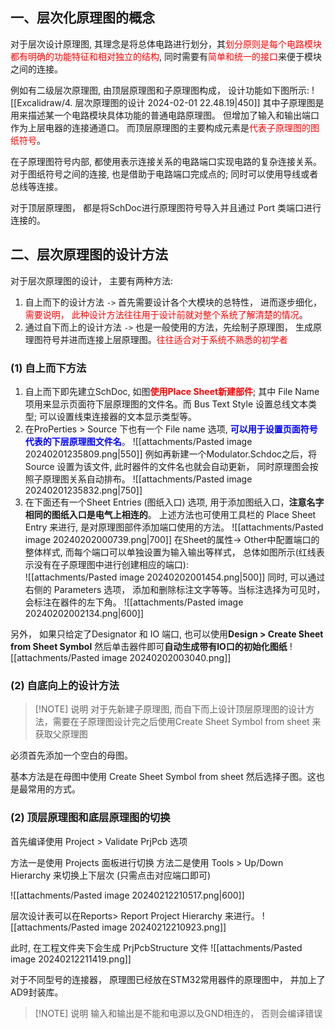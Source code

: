 ## 一、层次化原理图的概念
对于层次设计原理图, 其理念是将总体电路进行划分，其<mark style="background: transparent; color: red">划分原则是每个电路模块都有明确的功能特征和相对独立的结构</mark>, 同时需要有<mark style="background: transparent; color: red">简单和统一的接口</mark>来便于模块之间的连接。

例如有二级层次原理图,  由顶层原理图和子原理图构成， 设计功能如下图所示: 
![[Excalidraw/4. 层次原理图的设计 2024-02-01 22.48.19|450]]
其中子原理图是用来描述某一个电路模块具体功能的普通电路原理图。 但增加了输入和输出端口作为上层电器的连接通道口。
而顶层原理图的主要构成元素是<mark style="background: transparent; color: red">代表子原理图的图纸符号</mark>。

在子原理图符号内部,  都使用表示连接关系的电路端口实现电路的复杂连接关系。 
对于图纸符号之间的连接, 也是借助于电路端口完成点的; 同时可以使用导线或者总线等连接。 

对于顶层原理图， 都是将SchDoc进行原理图符号导入并且通过 Port 类端口进行连接的。

## 二、层次原理图的设计方法
对于层次原理图的设计， 主要有两种方法: 
1. 自上而下的设计方法  `->`  首先需要设计各个大模块的总特性， 进而逐步细化，<mark style="background: transparent; color: red">需要说明， 此种设计方法往往用于设计前就对整个系统了解清楚的情况</mark>。 
2. 通过自下而上的设计方法 `->` 也是一般使用的方法，先绘制子原理图， 生成原理图符号并进而连接上层原理图。<mark style="background: transparent; color: red">往往适合对于系统不熟悉的初学者</mark>

### (1) 自上而下方法
1. 自上而下即先建立SchDoc, 如图<b><mark style="background: transparent; color: red">使用Place Sheet新建部件</mark></b>; 其中  File Name 项用来显示页面符下层原理图的文件名。而 Bus Text Style 设置总线文本类型; 可以设置线束连接器的文本显示类型等。
2. 在ProPerties > Source 下也有一个 File name 选项, <b><mark style="background: transparent; color: blue">可以用于设置页面符号代表的下层原理图文件名</mark></b>。
![[attachments/Pasted image 20240201235809.png|550]]
例如再新建一个Modulator.Schdoc之后，将Source 设置为该文件, 此时器件的文件名也就会自动更新， 同时原理图会按照子原理图关系自动排布。
![[attachments/Pasted image 20240201235832.png|750]]
3. 在下面还有一个Sheet Entries (图纸入口) 选项, 用于添加图纸入口，**注意名字相同的图纸入口是电气上相连的**。 
上述方法也可使用工具栏的 Place Sheet Entry 来进行, 是对原理图部件添加端口使用的方法。 
![[attachments/Pasted image 20240202000739.png|700]]
在Sheet的属性-> Other中配置端口的整体样式, 而每个端口可以单独设置为输入输出等样式， 总体如图所示(红线表示没有在子原理图中进行创建相应的端口):  
![[attachments/Pasted image 20240202001454.png|500]]
同时, 可以通过右侧的 Parameters 选项， 添加和删除标注文字等等。当标注选择为可见时， 会标注在器件的左下角。
![[attachments/Pasted image 20240202002134.png|600]]

另外， 如果只给定了Designator 和 IO 端口, 也可以使用**Design > Create Sheet from Sheet Symbol** 然后单击器件即可**自动生成带有IO口的初始化图纸** 
![[attachments/Pasted image 20240202003040.png]]

### (2) 自底向上的设计方法

> [!NOTE] 说明
> 对于先新建子原理图, 而自下而上设计顶层原理图的设计方法，需要在子原理图设计完之后使用Create Sheet Symbol from sheet 来获取父原理图

必须首先添加一个空白的母图。 

基本方法是在母图中使用 Create Sheet Symbol from sheet  然后选择子图。这也是最常用的方式。

### (2) 顶层原理图和底层原理图的切换
首先编译使用 Project > Validate PrjPcb 选项

方法一是使用 Projects 面板进行切换
方法二是使用 Tools > Up/Down Hierarchy 来切换上下层次 (只需点击对应端口即可)

![[attachments/Pasted image 20240212210517.png|600]]

层次设计表可以在Reports> Report Project Hierarchy 来进行。 
![[attachments/Pasted image 20240212210923.png]]

此时, 在工程文件夹下会生成 PrjPcbStructure 文件 
![[attachments/Pasted image 20240212211419.png]]

对于不同型号的连接器， 原理图已经放在STM32常用器件的原理图中， 并加上了AD9封装库。


> [!NOTE] 说明
> 输入和输出是不能和电源以及GND相连的， 否则会编译错误
